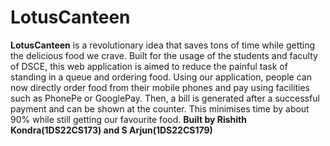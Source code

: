 # LotusCanteen
**LotusCanteen** is a revolutionary idea that saves tons of time while getting the delicious food we crave. Built for the usage of the students and faculty of DSCE, this web application is aimed to reduce the painful task of standing in a queue and ordering food. Using our application, people can now directly order food from their mobile phones and pay using facilities such as PhonePe or GooglePay. Then, a bill is generated after a successful payment and can be shown at the counter. This minimises time by about 90% while still getting our favourite food.
**Built by Rishith Kondra(1DS22CS173) and S Arjun(1DS22CS179)**
